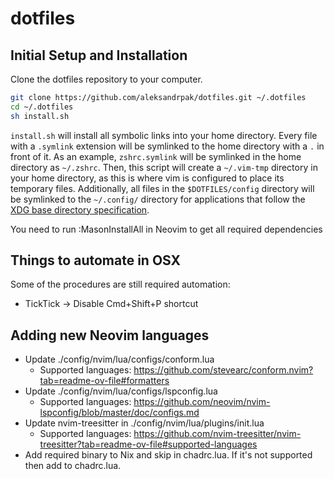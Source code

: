 # dotfiles

## Initial Setup and Installation

Clone the dotfiles repository to your computer.

```bash
git clone https://github.com/aleksandrpak/dotfiles.git ~/.dotfiles
cd ~/.dotfiles
sh install.sh
```

`install.sh` will install all symbolic links into your home directory. Every file with a `.symlink` extension will be symlinked to the home directory with a `.` in front of it. As an example, `zshrc.symlink` will be symlinked in the home directory as `~/.zshrc`. Then, this script will create a `~/.vim-tmp` directory in your home directory, as this is where vim is configured to place its temporary files. Additionally, all files in the `$DOTFILES/config` directory will be symlinked to the `~/.config/` directory for applications that follow the [XDG base directory specification](http://standards.freedesktop.org/basedir-spec/basedir-spec-latest.html).

You need to run :MasonInstallAll in Neovim to get all required dependencies

## Things to automate in OSX

Some of the procedures are still required automation:

- TickTick -> Disable Cmd+Shift+P shortcut

## Adding new Neovim languages

- Update ./config/nvim/lua/configs/conform.lua
  - Supported languages: https://github.com/stevearc/conform.nvim?tab=readme-ov-file#formatters
- Update ./config/nvim/lua/configs/lspconfig.lua
  - Supported languages: https://github.com/neovim/nvim-lspconfig/blob/master/doc/configs.md
- Update nvim-treesitter in ./config/nvim/lua/plugins/init.lua
  - Supported languages: https://github.com/nvim-treesitter/nvim-treesitter?tab=readme-ov-file#supported-languages
- Add required binary to Nix and skip in chadrc.lua. If it's not supported then add to chadrc.lua.
